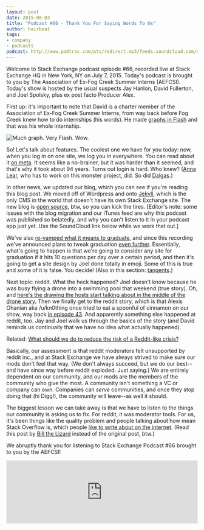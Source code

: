 ```yaml
---
layout: post
date: 2015-08-03
title: "Podcast #66 - Thank You For Saying Words To Us"
author: hairboat
tags:
- company
- podcasts
podcast: http://www.podtrac.com/pts/redirect.mp3/feeds.soundcloud.com/stream/214902705-stack-exchange-stack-exchange-podcast-66-thank-you-for-saying-words-to-us.mp3
---
```


Welcome to Stack Exchange podcast episode #66, recorded live at Stack Exchange HQ in New York, NY on July 7, 2015. Today's podcast is brought to you by The Association of Ex-Fog Creek Summer Interns (AEFCSI). Today's show is hosted by the usual suspects Jay Hanlon, David Fullerton, and Joel Spolsky, plus ex post facto Producer Alex.

First up: it's important to note that David is a charter member of the Association of Ex-Fog Creek Summer Interns, from way back before Fog Creek knew how to do internships (his words). He made [graphs in Flash](https://www.fogcreek.com/fogbugz/docs/70/topics/schedules/Evidence-BasedScheduling.html) and that was his whole internship.

![Much graph. Very Flash. Wow.](https://i.stack.imgur.com/EjWyA.png)

So! Let's talk about features. The coolest one we have for you today: now, when you log in on one site, we log you in everywhere. You can read about it [on meta](http://meta.stackexchange.com/q/260153/165581). It seems like a no-brainer, but it was harder than it seemed, and that's why it took about 94 years. Turns out login is hard. Who knew? ([Anna Lear](http://meta.stackexchange.com/users/155160/anna-lear), who has to work on this monster project, did. So did [Dalgas](http://meta.stackexchange.com/users/2/geoff-dalgas).)

In other news, we updated our blog, which you can see if you're reading this blog post. We moved off of Wordpress and onto [Jekyll](http://jekyllrb.com), which is the only CMS in the world that doesn't have its own Stack Exchange site. The new blog is [open source](https://github.com/StackExchange/stack-blog), btw, so you can kick the tires. [Editor's note: some issues with the blog migration and our iTunes feed are why this podcast was published so belatedly, and why you can't listen to it in your podcast app just yet. Use the SoundCloud link below while we work that out.]

We've also [re-vamped what it means to graduate](http://meta.stackexchange.com/q/257614/165581), and since this recording we've announced plans to tweak graduation [even further](http://meta.stackexchange.com/q/260754/165581). Essentially, what's going to happen is that we're going to consider any site for graduation if it hits 10 questions per day over a certain period, and then it's going to get a site design by Joel done totally in emoji. Some of this is true and some of it is false. You decide! (Also in this section: [tangents](http://chat.stackexchange.com/transcript/message/22625563#22625563).)

Next topic: reddit. What the heck happened? Joel doesn't know because he was busy flying a drone into a swimming pool that weekend (true story). Oh, and [here's the drawing the hosts start talking about in the middle of the drone story.](http://chat.stackexchange.com/transcript/message/22625824#22625824) Then we finally get to the reddit story, which is that Alexis Ohanian aka /u/kn0thing once tried to eat a spoonful of cinnamon on our show, way back [in episode 43](http://blog.stackexchange.com/2013/02/podcast-43-false-facts-blood-feuds/). And apparently something else happened at reddit, too. Jay and Joel walk us through the basics of the story (and David reminds us continually that we have no idea what actually happened).

Related: [What should we do to reduce the risk of a Reddit-like crisis?](http://communitybuilding.stackexchange.com/q/1224/1)

Basically, our assessment is that reddit moderators felt unsupported by reddit inc., and at Stack Exchange we have always strived to make sure our mods don't feel that way. (We don't always succeed, but we do our best--and have since way before reddit exploded. Just saying.) We are entirely dependent on our community, and our mods are the members of the community who give the most. A community isn't something a VC or company can own. Companies can *serve* communities, and once they stop doing that (hi Digg!), the community will leave--as well it should.

The biggest lesson we can take away is that we have to listen to the things our community is asking us to fix. For reddit, it was moderator tools. For us, it's been things like the quality problem and people talking about how mean Stack Overflow is, which people [like to write about on the internet](https://medium.com/@johnslegers/the-decline-of-stack-overflow-7cb69faa575d). (Read this post by [Bill the Lizard](http://meta.stackoverflow.com/a/298712/865899) instead of the original post, btw.) 

We abruptly thank you for listening to Stack Exchange Podcast #66 brought to you by the AEFCSI!

<iframe width="100%" height="166" scrolling="no" frameborder="no" src="https://w.soundcloud.com/player/?url=https%3A//api.soundcloud.com/tracks/214902705&amp;color=ff5500&amp;auto_play=false&amp;hide_related=false&amp;show_comments=true&amp;show_user=true&amp;show_reposts=false"></iframe>
